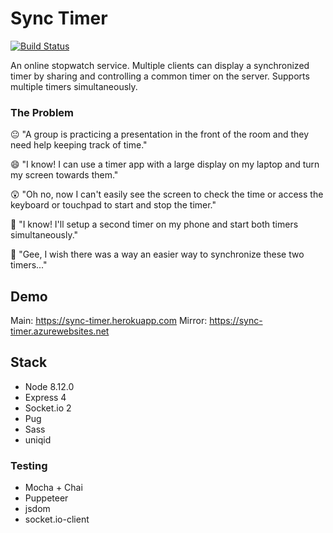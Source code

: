 # Sync Timer

[![Build Status](https://travis-ci.com/mstop4/sync-timer.svg?branch=master)](https://travis-ci.com/mstop4/sync-timer)

An online stopwatch service. Multiple clients can display a synchronized timer by sharing and controlling a common timer on the server. Supports multiple timers simultaneously.

### The Problem

😐 "A group is practicing a presentation in the front of the room and they need help keeping track of time."

😄 "I know! I can use a timer app with a large display on my laptop and turn my screen towards them."

😲 "Oh no, now I can't easily see the screen to check the time or access the keyboard or touchpad to start and stop the timer."

🙂 "I know! I'll setup a second timer on my phone and start both timers simultaneously."

🤔 "Gee, I wish there was a way an easier way to synchronize these two timers..."

## Demo

Main: https://sync-timer.herokuapp.com
Mirror: https://sync-timer.azurewebsites.net

## Stack

* Node 8.12.0
* Express 4
* Socke<span>t.io</span> 2
* Pug
* Sass
* uniqid

### Testing

* Mocha + Chai
* Puppeteer
* jsdom
* socket.io-client
